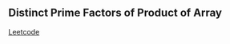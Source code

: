## Distinct Prime Factors of Product of Array
[Leetcode](https://leetcode.com/problems/distinct-prime-factors-of-product-of-array)
<div class="flex w-full flex-col gap-2"><div class="rounded-[5px] bg-fill-3 dark:bg-dark-fill-3 h-4 w-full"></div><div class="rounded-[5px] bg-fill-3 dark:bg-dark-fill-3 h-4 w-full"></div><div class="rounded-[5px] bg-fill-3 dark:bg-dark-fill-3 h-4 w-1/2"></div></div><div class="flex w-full flex-col gap-2"><div class="rounded-[5px] bg-fill-3 dark:bg-dark-fill-3 h-4 w-full"></div><div class="rounded-[5px] bg-fill-3 dark:bg-dark-fill-3 h-4 w-full"></div><div class="rounded-[5px] bg-fill-3 dark:bg-dark-fill-3 h-4 w-1/2"></div></div><div class="flex w-full flex-col gap-2"><div class="rounded-[5px] bg-fill-3 dark:bg-dark-fill-3 h-4 w-full"></div><div class="rounded-[5px] bg-fill-3 dark:bg-dark-fill-3 h-4 w-full"></div><div class="rounded-[5px] bg-fill-3 dark:bg-dark-fill-3 h-4 w-1/2"></div></div><div class="h-[500px] w-full"></div>